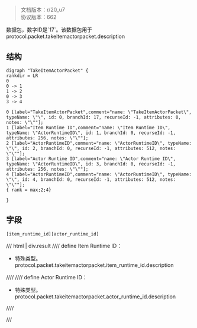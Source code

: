 # <!-- md:samp TakeItemActorPacket -->

> 文档版本：r/20_u7<br/>协议版本：662

<!-- md:samp TakeItemActorPacket -->数据包，数字ID是`17`。该数据包用于protocol.packet.takeitemactorpacket.description

## 结构

```viz
digraph "TakeItemActorPacket" {
rankdir = LR
0
0 -> 1
1 -> 2
0 -> 3
3 -> 4

0 [label="TakeItemActorPacket",comment="name: \"TakeItemActorPacket\", typeName: \"\", id: 0, branchId: 17, recurseId: -1, attributes: 0, notes: \"\""];
1 [label="Item Runtime ID",comment="name: \"Item Runtime ID\", typeName: \"ActorRuntimeID\", id: 1, branchId: 0, recurseId: -1, attributes: 256, notes: \"\""];
2 [label="ActorRuntimeID",comment="name: \"ActorRuntimeID\", typeName: \"\", id: 2, branchId: 0, recurseId: -1, attributes: 512, notes: \"\""];
3 [label="Actor Runtime ID",comment="name: \"Actor Runtime ID\", typeName: \"ActorRuntimeID\", id: 3, branchId: 0, recurseId: -1, attributes: 256, notes: \"\""];
4 [label="ActorRuntimeID",comment="name: \"ActorRuntimeID\", typeName: \"\", id: 4, branchId: 0, recurseId: -1, attributes: 512, notes: \"\""];
{ rank = max;2;4}

}

```

## 字段

```title='TakeItemActorPacket'
[item_runtime_id][actor_runtime_id]
```

/// html | div.result
//// define
Item Runtime ID：[<!-- md:samp ActorRuntimeID -->](../types/actorruntimeid.md)

- 特殊类型。protocol.packet.takeitemactorpacket.item_runtime_id.description


////
//// define
Actor Runtime ID：[<!-- md:samp ActorRuntimeID -->](../types/actorruntimeid.md)

- 特殊类型。protocol.packet.takeitemactorpacket.actor_runtime_id.description


////

///

